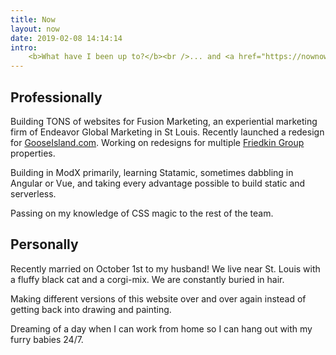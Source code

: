 ```yaml
---
title: Now
layout: now
date: 2019-02-08 14:14:14
intro:
    <b>What have I been up to?</b><br />... and <a href="https://nownownow.com/about">what is a now page</a>?
---
```

## Professionally

Building TONS of websites for Fusion Marketing, an experiential marketing firm of Endeavor Global Marketing in St Louis. Recently launched a redesign for [GooseIsland.com](https://gooseisland.com). Working on redesigns for multiple [Friedkin Group](https://friedkin.com) properties.

Building in ModX primarily, learning Statamic, sometimes dabbling in Angular or Vue, and taking every advantage possible to build static and serverless.

Passing on my knowledge of CSS magic to the rest of the team.

## Personally

Recently married on October 1st to my husband! We live near St. Louis with a fluffy black cat and a corgi-mix. We are constantly buried in hair.

Making different versions of this website over and over again instead of getting back into drawing and painting.

Dreaming of a day when I can work from home so I can hang out with my furry babies 24/7.
